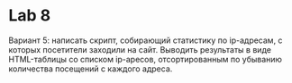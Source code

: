 # Lab 8
Вариант 5: написать скрипт, собирающий статистику по ip-адресам, с которых посетители заходили на сайт.
Выводить результаты в виде HTML-таблицы со списком ip-аресов, отсортированным по убыванию количества посещений с каждого адреса. 